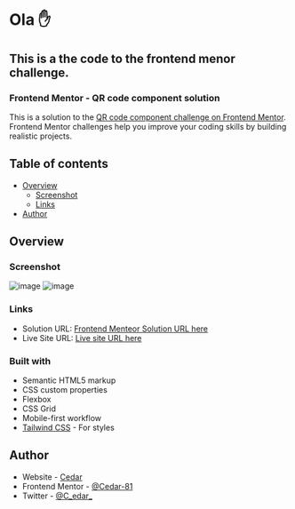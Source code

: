 
# Ola ✋
## This is a the code to the frontend menor challenge. 
### Frontend Mentor - QR code component solution

This is a solution to the [QR code component challenge on Frontend Mentor](https://www.frontendmentor.io/challenges/qr-code-component-iux_sIO_H). Frontend Mentor challenges help you improve your coding skills by building realistic projects. 

## Table of contents

- [Overview](#overview)
  - [Screenshot](#screenshot)
  - [Links](#links)
- [Author](#author)

## Overview

### Screenshot

![image](https://user-images.githubusercontent.com/64336732/207773706-baf5d406-4a26-44e6-bd3a-4dd323f9c9ca.png)
![image](https://user-images.githubusercontent.com/64336732/207773800-42ce9075-b5bc-4b69-9182-9bf2d68cf32e.png)

### Links

- Solution URL: [Frontend Menteor Solution URL here](https://www.frontendmentor.io/solutions/qr-code-component-p0siZad-Cv)
- Live Site URL: [Live site URL here](https://frontendmasterqrcodechallenge.vercel.app/)

### Built with

- Semantic HTML5 markup
- CSS custom properties
- Flexbox
- CSS Grid
- Mobile-first workflow
- [Tailwind CSS](https://tailwindcss.com/docs) - For styles

## Author

- Website - [Cedar](https://cedar.portfolio.readate.org/)
- Frontend Mentor - [@Cedar-81](https://www.frontendmentor.io/profile/Cedar-81)
- Twitter - [@C_edar_](https://www.twitter.com/C_edar_)

